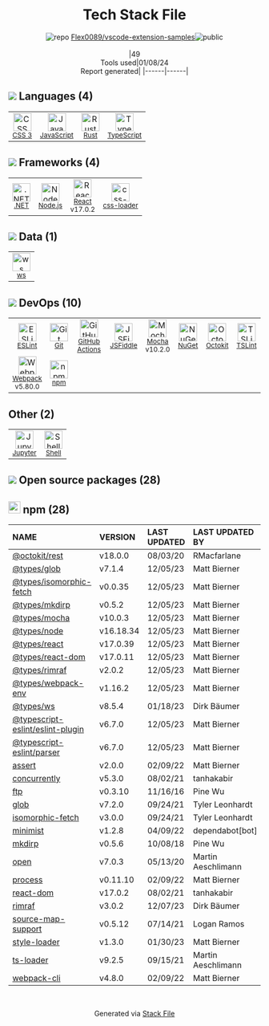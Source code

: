 <!--
&lt;--- Readme.md Snippet without images Start ---&gt;
## Tech Stack
Flex0089/vscode-extension-samples is built on the following main stack:

- [Mocha](http://mochajs.org/) – Javascript Testing Framework
- [Node.js](http://nodejs.org/) – Frameworks (Full Stack)
- [.NET](http://www.microsoft.com/net/) – Frameworks (Full Stack)
- [React](https://reactjs.org/) – Javascript UI Libraries
- [Rust](http://www.rust-lang.org/) – Languages
- [JavaScript](https://developer.mozilla.org/en-US/docs/Web/JavaScript) – Languages
- [TypeScript](http://www.typescriptlang.org) – Languages
- [Webpack](http://webpack.js.org) – JS Build Tools / JS Task Runners
- [JSFiddle](https://jsfiddle.net/) – Text Editor
- [ESLint](http://eslint.org/) – Code Review
- [Jupyter](http://jupyter.org) – Data Science Notebooks
- [Shell](https://en.wikipedia.org/wiki/Shell_script) – Shells
- [TSLint](https://github.com/palantir/tslint) – Code Review
- [css-loader](https://github.com/webpack-contrib/css-loader) – CSS Pre-processors / Extensions
- [Octokit](https://github.com/octokit/octokit.net) – Tools for GitHub
- [ws](https://github.com/websockets/ws) – Realtime Backend / API
- [GitHub Actions](https://github.com/features/actions) – Continuous Integration

Full tech stack [here](/techstack.md)

&lt;--- Readme.md Snippet without images End ---&gt;

&lt;--- Readme.md Snippet with images Start ---&gt;
## Tech Stack
Flex0089/vscode-extension-samples is built on the following main stack:

- <img width='25' height='25' src='https://img.stackshare.io/service/832/mocha.png' alt='Mocha'/> [Mocha](http://mochajs.org/) – Javascript Testing Framework
- <img width='25' height='25' src='https://img.stackshare.io/service/1011/n1JRsFeB_400x400.png' alt='Node.js'/> [Node.js](http://nodejs.org/) – Frameworks (Full Stack)
- <img width='25' height='25' src='https://img.stackshare.io/service/1014/IoPy1dce_400x400.png' alt='.NET'/> [.NET](http://www.microsoft.com/net/) – Frameworks (Full Stack)
- <img width='25' height='25' src='https://img.stackshare.io/service/1020/OYIaJ1KK.png' alt='React'/> [React](https://reactjs.org/) – Javascript UI Libraries
- <img width='25' height='25' src='https://img.stackshare.io/service/1070/v7txhrjp9pdqrkdtxxp0.png' alt='Rust'/> [Rust](http://www.rust-lang.org/) – Languages
- <img width='25' height='25' src='https://img.stackshare.io/service/1209/javascript.jpeg' alt='JavaScript'/> [JavaScript](https://developer.mozilla.org/en-US/docs/Web/JavaScript) – Languages
- <img width='25' height='25' src='https://img.stackshare.io/service/1612/bynNY5dJ.jpg' alt='TypeScript'/> [TypeScript](http://www.typescriptlang.org) – Languages
- <img width='25' height='25' src='https://img.stackshare.io/service/1682/IMG_4636.PNG' alt='Webpack'/> [Webpack](http://webpack.js.org) – JS Build Tools / JS Task Runners
- <img width='25' height='25' src='https://img.stackshare.io/service/1874/c5W1Wk5q_400x400.png' alt='JSFiddle'/> [JSFiddle](https://jsfiddle.net/) – Text Editor
- <img width='25' height='25' src='https://img.stackshare.io/service/3337/Q4L7Jncy.jpg' alt='ESLint'/> [ESLint](http://eslint.org/) – Code Review
- <img width='25' height='25' src='https://img.stackshare.io/service/4190/fGBUdNf__400x400.jpg' alt='Jupyter'/> [Jupyter](http://jupyter.org) – Data Science Notebooks
- <img width='25' height='25' src='https://img.stackshare.io/service/4631/default_c2062d40130562bdc836c13dbca02d318205a962.png' alt='Shell'/> [Shell](https://en.wikipedia.org/wiki/Shell_script) – Shells
- <img width='25' height='25' src='https://img.stackshare.io/service/5561/303157.png' alt='TSLint'/> [TSLint](https://github.com/palantir/tslint) – Code Review
- <img width='25' height='25' src='https://img.stackshare.io/service/8074/default_d2b16fd6997fb2e164de645a34f9b8d5a880d999.png' alt='css-loader'/> [css-loader](https://github.com/webpack-contrib/css-loader) – CSS Pre-processors / Extensions
- <img width='25' height='25' src='https://img.stackshare.io/service/9827/octokit-dotnet_2.png' alt='Octokit'/> [Octokit](https://github.com/octokit/octokit.net) – Tools for GitHub
- <img width='25' height='25' src='https://img.stackshare.io/service/11381/no-img-open-source.png' alt='ws'/> [ws](https://github.com/websockets/ws) – Realtime Backend / API
- <img width='25' height='25' src='https://img.stackshare.io/service/11563/actions.png' alt='GitHub Actions'/> [GitHub Actions](https://github.com/features/actions) – Continuous Integration

Full tech stack [here](/techstack.md)

&lt;--- Readme.md Snippet with images End ---&gt;
-->
<div align="center">

# Tech Stack File
![](https://img.stackshare.io/repo.svg "repo") [Flex0089/vscode-extension-samples](https://github.com/Flex0089/vscode-extension-samples)![](https://img.stackshare.io/public_badge.svg "public")
<br/><br/>
|49<br/>Tools used|01/08/24 <br/>Report generated|
|------|------|
</div>

## <img src='https://img.stackshare.io/languages.svg'/> Languages (4)
<table><tr>
  <td align='center'>
  <img width='36' height='36' src='https://img.stackshare.io/service/6727/css.png' alt='CSS 3'>
  <br>
  <sub><a href="https://developer.mozilla.org/en-US/docs/Web/CSS/CSS3">CSS 3</a></sub>
  <br>
  <sub></sub>
</td>

<td align='center'>
  <img width='36' height='36' src='https://img.stackshare.io/service/1209/javascript.jpeg' alt='JavaScript'>
  <br>
  <sub><a href="https://developer.mozilla.org/en-US/docs/Web/JavaScript">JavaScript</a></sub>
  <br>
  <sub></sub>
</td>

<td align='center'>
  <img width='36' height='36' src='https://img.stackshare.io/service/1070/v7txhrjp9pdqrkdtxxp0.png' alt='Rust'>
  <br>
  <sub><a href="http://www.rust-lang.org/">Rust</a></sub>
  <br>
  <sub></sub>
</td>

<td align='center'>
  <img width='36' height='36' src='https://img.stackshare.io/service/1612/bynNY5dJ.jpg' alt='TypeScript'>
  <br>
  <sub><a href="http://www.typescriptlang.org">TypeScript</a></sub>
  <br>
  <sub></sub>
</td>

</tr>
</table>

## <img src='https://img.stackshare.io/frameworks.svg'/> Frameworks (4)
<table><tr>
  <td align='center'>
  <img width='36' height='36' src='https://img.stackshare.io/service/1014/IoPy1dce_400x400.png' alt='.NET'>
  <br>
  <sub><a href="http://www.microsoft.com/net/">.NET</a></sub>
  <br>
  <sub></sub>
</td>

<td align='center'>
  <img width='36' height='36' src='https://img.stackshare.io/service/1011/n1JRsFeB_400x400.png' alt='Node.js'>
  <br>
  <sub><a href="http://nodejs.org/">Node.js</a></sub>
  <br>
  <sub></sub>
</td>

<td align='center'>
  <img width='36' height='36' src='https://img.stackshare.io/service/1020/OYIaJ1KK.png' alt='React'>
  <br>
  <sub><a href="https://reactjs.org/">React</a></sub>
  <br>
  <sub>v17.0.2</sub>
</td>

<td align='center'>
  <img width='36' height='36' src='https://img.stackshare.io/service/8074/default_d2b16fd6997fb2e164de645a34f9b8d5a880d999.png' alt='css-loader'>
  <br>
  <sub><a href="https://github.com/webpack-contrib/css-loader">css-loader</a></sub>
  <br>
  <sub></sub>
</td>

</tr>
</table>

## <img src='https://img.stackshare.io/databases.svg'/> Data (1)
<table><tr>
  <td align='center'>
  <img width='36' height='36' src='https://img.stackshare.io/service/11381/no-img-open-source.png' alt='ws'>
  <br>
  <sub><a href="https://github.com/websockets/ws">ws</a></sub>
  <br>
  <sub></sub>
</td>

</tr>
</table>

## <img src='https://img.stackshare.io/devops.svg'/> DevOps (10)
<table><tr>
  <td align='center'>
  <img width='36' height='36' src='https://img.stackshare.io/service/3337/Q4L7Jncy.jpg' alt='ESLint'>
  <br>
  <sub><a href="http://eslint.org/">ESLint</a></sub>
  <br>
  <sub></sub>
</td>

<td align='center'>
  <img width='36' height='36' src='https://img.stackshare.io/service/1046/git.png' alt='Git'>
  <br>
  <sub><a href="http://git-scm.com/">Git</a></sub>
  <br>
  <sub></sub>
</td>

<td align='center'>
  <img width='36' height='36' src='https://img.stackshare.io/service/11563/actions.png' alt='GitHub Actions'>
  <br>
  <sub><a href="https://github.com/features/actions">GitHub Actions</a></sub>
  <br>
  <sub></sub>
</td>

<td align='center'>
  <img width='36' height='36' src='https://img.stackshare.io/service/1874/c5W1Wk5q_400x400.png' alt='JSFiddle'>
  <br>
  <sub><a href="https://jsfiddle.net/">JSFiddle</a></sub>
  <br>
  <sub></sub>
</td>

<td align='center'>
  <img width='36' height='36' src='https://img.stackshare.io/service/832/mocha.png' alt='Mocha'>
  <br>
  <sub><a href="http://mochajs.org/">Mocha</a></sub>
  <br>
  <sub>v10.2.0</sub>
</td>

<td align='center'>
  <img width='36' height='36' src='https://img.stackshare.io/service/2637/6I3oEOP4_400x400.jpg' alt='NuGet'>
  <br>
  <sub><a href="https://www.nuget.org/">NuGet</a></sub>
  <br>
  <sub></sub>
</td>

<td align='center'>
  <img width='36' height='36' src='https://img.stackshare.io/service/9827/octokit-dotnet_2.png' alt='Octokit'>
  <br>
  <sub><a href="https://github.com/octokit/octokit.net">Octokit</a></sub>
  <br>
  <sub></sub>
</td>

<td align='center'>
  <img width='36' height='36' src='https://img.stackshare.io/service/5561/303157.png' alt='TSLint'>
  <br>
  <sub><a href="https://github.com/palantir/tslint">TSLint</a></sub>
  <br>
  <sub></sub>
</td>

</tr>
<tr>
  <td align='center'>
  <img width='36' height='36' src='https://img.stackshare.io/service/1682/IMG_4636.PNG' alt='Webpack'>
  <br>
  <sub><a href="http://webpack.js.org">Webpack</a></sub>
  <br>
  <sub>v5.80.0</sub>
</td>

<td align='center'>
  <img width='36' height='36' src='https://img.stackshare.io/service/1120/lejvzrnlpb308aftn31u.png' alt='npm'>
  <br>
  <sub><a href="https://www.npmjs.com/">npm</a></sub>
  <br>
  <sub></sub>
</td>

</tr>
</table>

## Other (2)
<table><tr>
  <td align='center'>
  <img width='36' height='36' src='https://img.stackshare.io/service/4190/fGBUdNf__400x400.jpg' alt='Jupyter'>
  <br>
  <sub><a href="http://jupyter.org">Jupyter</a></sub>
  <br>
  <sub></sub>
</td>

<td align='center'>
  <img width='36' height='36' src='https://img.stackshare.io/service/4631/default_c2062d40130562bdc836c13dbca02d318205a962.png' alt='Shell'>
  <br>
  <sub><a href="https://en.wikipedia.org/wiki/Shell_script">Shell</a></sub>
  <br>
  <sub></sub>
</td>

</tr>
</table>


## <img src='https://img.stackshare.io/group.svg' /> Open source packages (28)</h2>

## <img width='24' height='24' src='https://img.stackshare.io/service/1120/lejvzrnlpb308aftn31u.png'/> npm (28)

|NAME|VERSION|LAST UPDATED|LAST UPDATED BY|LICENSE|VULNERABILITIES|
|:------|:------|:------|:------|:------|:------|
|[@octokit/rest](https://www.npmjs.com/@octokit/rest)|v18.0.0|08/03/20|RMacfarlane |MIT|N/A|
|[@types/glob](https://www.npmjs.com/@types/glob)|v7.1.4|12/05/23|Matt Bierner |MIT|N/A|
|[@types/isomorphic-fetch](https://www.npmjs.com/@types/isomorphic-fetch)|v0.0.35|12/05/23|Matt Bierner |MIT|N/A|
|[@types/mkdirp](https://www.npmjs.com/@types/mkdirp)|v0.5.2|12/05/23|Matt Bierner |MIT|N/A|
|[@types/mocha](https://www.npmjs.com/@types/mocha)|v10.0.3|12/05/23|Matt Bierner |MIT|N/A|
|[@types/node](https://www.npmjs.com/@types/node)|v16.18.34|12/05/23|Matt Bierner |MIT|N/A|
|[@types/react](https://www.npmjs.com/@types/react)|v17.0.39|12/05/23|Matt Bierner |MIT|N/A|
|[@types/react-dom](https://www.npmjs.com/@types/react-dom)|v17.0.11|12/05/23|Matt Bierner |MIT|N/A|
|[@types/rimraf](https://www.npmjs.com/@types/rimraf)|v2.0.2|12/05/23|Matt Bierner |MIT|N/A|
|[@types/webpack-env](https://www.npmjs.com/@types/webpack-env)|v1.16.2|12/05/23|Matt Bierner |MIT|N/A|
|[@types/ws](https://www.npmjs.com/@types/ws)|v8.5.4|01/18/23|Dirk Bäumer |MIT|N/A|
|[@typescript-eslint/eslint-plugin](https://www.npmjs.com/@typescript-eslint/eslint-plugin)|v6.7.0|12/05/23|Matt Bierner |MIT|N/A|
|[@typescript-eslint/parser](https://www.npmjs.com/@typescript-eslint/parser)|v6.7.0|12/05/23|Matt Bierner |BSD-2-Clause|N/A|
|[assert](https://www.npmjs.com/assert)|v2.0.0|02/09/22|Matt Bierner |MIT|N/A|
|[concurrently](https://www.npmjs.com/concurrently)|v5.3.0|08/02/21|tanhakabir |MIT|N/A|
|[ftp](https://www.npmjs.com/ftp)|v0.3.10|11/16/16|Pine Wu |MIT|N/A|
|[glob](https://www.npmjs.com/glob)|v7.2.0|09/24/21|Tyler Leonhardt |ISC|N/A|
|[isomorphic-fetch](https://www.npmjs.com/isomorphic-fetch)|v3.0.0|09/24/21|Tyler Leonhardt |MIT|N/A|
|[minimist](https://www.npmjs.com/minimist)|v1.2.8|04/09/22|dependabot[bot] |MIT|N/A|
|[mkdirp](https://www.npmjs.com/mkdirp)|v0.5.6|10/08/18|Pine Wu |MIT|N/A|
|[open](https://www.npmjs.com/open)|v7.0.3|05/13/20|Martin Aeschlimann |MIT|N/A|
|[process](https://www.npmjs.com/process)|v0.11.10|02/09/22|Matt Bierner |MIT|N/A|
|[react-dom](https://www.npmjs.com/react-dom)|v17.0.2|08/02/21|tanhakabir |MIT|N/A|
|[rimraf](https://www.npmjs.com/rimraf)|v3.0.2|12/07/23|Dirk Bäumer |ISC|N/A|
|[source-map-support](https://www.npmjs.com/source-map-support)|v0.5.12|07/14/21|Logan Ramos |MIT|N/A|
|[style-loader](https://www.npmjs.com/style-loader)|v1.3.0|01/30/23|Matt Bierner |MIT|N/A|
|[ts-loader](https://www.npmjs.com/ts-loader)|v9.2.5|09/15/21|Martin Aeschlimann |MIT|N/A|
|[webpack-cli](https://www.npmjs.com/webpack-cli)|v4.8.0|02/09/22|Matt Bierner |MIT|N/A|

<br/>
<div align='center'>

Generated via [Stack File](https://github.com/marketplace/stack-file)

